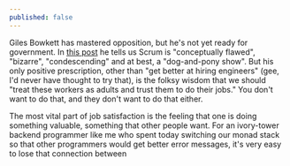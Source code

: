 ```yaml
---
published: false
---
```


Giles Bowkett has mastered opposition, but he's not yet ready for government. In [this post](http://gilesbowkett.blogspot.com.au/2014/09/why-scrum-should-basically-just-die-in.html) he tells us Scrum is "conceptually flawed", "bizarre", "condescending" and at best, a "dog-and-pony show". But his only positive prescription, other than "get better at hiring engineers" (gee, I'd never have thought to try that), is the folksy wisdom that we should "treat these workers as adults and trust them to do their jobs." You don't want to do that, and they don't want to do that either.

The most vital part of job satisfaction is the feeling that one is doing something valuable, something that other people want. For an ivory-tower backend programmer like me who spent today switching our monad stack so that other programmers would get better error messages, it's very easy to lose that connection between 
